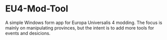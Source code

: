 # EU4-Mod-Tool

A simple Windows form app for Europa Universalis 4 modding. The focus is mainly on manipulating provinces, but the intent is to add more tools for events and desicions.
